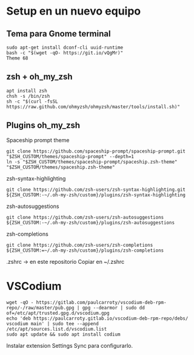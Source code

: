 # Setup en un nuevo equipo

## Tema para Gnome terminal
```
sudo apt-get install dconf-cli uuid-runtime
bash -c "$(wget -qO- https://git.io/vQgMr)"
Theme 68
```

## zsh + oh_my_zsh

```
apt install zsh
chsh -s /bin/zsh
sh -c "$(curl -fsSL https://raw.github.com/ohmyzsh/ohmyzsh/master/tools/install.sh)"
```

## Plugins oh_my_zsh

Spaceship prompt theme
```
git clone https://github.com/spaceship-prompt/spaceship-prompt.git "$ZSH_CUSTOM/themes/spaceship-prompt" --depth=1
ln -s "$ZSH_CUSTOM/themes/spaceship-prompt/spaceship.zsh-theme" "$ZSH_CUSTOM/themes/spaceship.zsh-theme"
```

zsh-syntax-highlighting

`git clone https://github.com/zsh-users/zsh-syntax-highlighting.git ${ZSH_CUSTOM:-~/.oh-my-zsh/custom}/plugins/zsh-syntax-highlighting`

zsh-autosuggestions

`git clone https://github.com/zsh-users/zsh-autosuggestions ${ZSH_CUSTOM:-~/.oh-my-zsh/custom}/plugins/zsh-autosuggestions`

zsh-completions

`git clone https://github.com/zsh-users/zsh-completions ${ZSH_CUSTOM:=~/.oh-my-zsh/custom}/plugins/zsh-completions`
 
.zshrc -> en este repositorio
Copiar en ~/.zshrc


# VSCodium
```
wget -qO - https://gitlab.com/paulcarroty/vscodium-deb-rpm-repo/-/raw/master/pub.gpg | gpg --dearmor | sudo dd of=/etc/apt/trusted.gpg.d/vscodium.gpg 
echo 'deb https://paulcarroty.gitlab.io/vscodium-deb-rpm-repo/debs/ vscodium main' | sudo tee --append /etc/apt/sources.list.d/vscodium.list 
sudo apt update && sudo apt install codium
```


Instalar extension Settings Sync para configurarlo.

